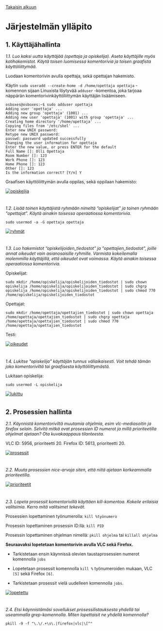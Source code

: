 [Takaisin alkuun](../../../README.md)

# Järjestelmän ylläpito

## 1. Käyttäjähallinta

*1.1. Luo kaksi uutta käyttäjää (opettaja ja opiskelija). Aseta käyttäjille myös kotihakemistot. Käytä toisen luomisessa komentorivia ja toisen graafista käyttöliittymää.*

Luodaan komentorivin avulla opettaja, sekä opettajan hakemisto. 

Käytin `sudo useradd --create-home -d /home/opettaja opettaja` -komennon sijaan Linuxista löytyvää `adduser` -komentoa, joka tarjoaa näppärän komentorivinkäyttöliittymän käyttäjän lisäämiseen.  
  
`osboxes@osboxes:~$ sudo adduser opettaja`      
`Adding user 'opettaja' ...`  
`Adding new group 'opettaja' (1001) ...`  
`Adding new user 'opettaja' (1001) with group 'opettaja' ...`    
`Creating home directory '/home/opettaja' ...`   
`Copying files from '/etc/skel' ...`   
`Enter new UNIX password:`   
`Retype new UNIX password:`   
`passwd: password updated successfully`   
`Changing the user information for opettaja`   
`Enter the new value, or press ENTER for the default`   
	`Full Name []: Olli Opettaja`   
	`Room Number []: 123`   
	`Work Phone []: 123`   
	`Home Phone []: 123`   
	`Other []: 123`   
`Is the information correct? [Y/n] Y`  

Graafisen käyttöliittymän avulla oppilas, sekä oppilaan hakemisto: 

[![opiskelija](https://raw.githubusercontent.com/tuuchen/Linux-E9955-2020/master/src/materiaali/opiskelija.png)](https://raw.githubusercontent.com/tuuchen/Linux-E9955-2020/master/src/materiaali/opiskelija.png)

# 
  
*1.2. Lisää toinen käyttäjistä ryhmään nimeltä “opiskelijat” ja toinen ryhmään "opettajat". Käytä ainakin toisessa operaatiossa komentorivia.*

`sudo usermod -a -G opettaja opettaja`

[![ryhmät](https://raw.githubusercontent.com/tuuchen/Linux-E9955-2020/master/src/materiaali/ryhmät.png)](https://raw.githubusercontent.com/tuuchen/Linux-E9955-2020/master/src/materiaali/ryhmät.png)

# 

*1.3. Luo hakemistot “opiskelijoiden_tiedostot” ja "opettajien_tiedostot", joille annat oikeudet vain asianosaisille ryhmille. Varmista kokeilemalla molemmilla käyttäjillä, että oikeudet ovat voimassa. Käytä ainakin toisessa operaatiossa komentorivia.*

Opiskelijat:

`sudo mkdir /home/opiskelija/opiskelijoiden_tiedostot | sudo chown opiskelija /home/opiskelija/opiskelijoiden_tiedostot | sudo chgrp opiskelija /home/opiskelija/opiskelijoiden_tiedostot | sudo chmod 770 /home/opiskelija/opiskelijoiden_tiedostot`  

Opettajat:

`sudo mkdir /home/opettaja/opettajien_tiedostot | sudo chown opettaja /home/opettaja/opettajien_tiedostot | sudo chgrp opettaja /home/opettaja/opettajien_tiedostot | sudo chmod 770 /home/opettaja/opettajien_tiedostot`  

Testi:

[![oikeudet](https://raw.githubusercontent.com/tuuchen/Linux-E9955-2020/master/src/materiaali/oikeudet.png)](https://raw.githubusercontent.com/tuuchen/Linux-E9955-2020/master/src/materiaali/oikeudet.png)

# 

*1.4. Lukitse "opiskelija" käyttäjän tunnus väliaikaisesti. Voit tehdä tämän joko komentoriviltä tai graafisesta käyttöliittymästä.*

Lukitaan opiskelija: 

`sudo usermod -L opiskelija` 

[![lukittu](https://raw.githubusercontent.com/tuuchen/Linux-E9955-2020/master/src/materiaali/lukittu.png)](https://raw.githubusercontent.com/tuuchen/Linux-E9955-2020/master/src/materiaali/lukittu.png)

# 

## 2. Prosessien hallinta

*2.1. Käynnistä komentoriviltä muutamia ohjelmia, esim vlc-mediasoitin ja firefox selain. Selvitä mitkä ovat prosessien ID numerot ja millä prioriteetilla ohjelmat ajetaan? Ota kuvakaappaus tilanteesta.*  

VLC ID: 5956, prioriteetti 20.
Firefox ID: 5613, prioriteetti 20.

[![prosessit](https://raw.githubusercontent.com/tuuchen/Linux-E9955-2020/master/src/materiaali/prosessit.png)](https://raw.githubusercontent.com/tuuchen/Linux-E9955-2020/master/src/materiaali/prosessit.png)

# 

*2.2. Muuta prosessien nice-arvoja siten, että niitä ajetaan korkeammalla prioriteetilla.*  

[![prioriteetit](https://raw.githubusercontent.com/tuuchen/Linux-E9955-2020/master/src/materiaali/prioriteetit.png)](https://raw.githubusercontent.com/tuuchen/Linux-E9955-2020/master/src/materiaali/prioriteetit.png)

# 

*2.3. Lopeta prosessit komentorivillä käyttäen kill-komentoa. Kokeile erilaisia valitsimia. Kerro mitä valitsimet tekevät.* 

Prosessien lopettaminen työnumerolla: `kill %työnumero` 

Prosessin lopettaminen prosessin ID:llä: `kill PID` 

Prosessin lopettaminen ohjelman nimellä: `pkill ohjelma` tai `killall ohjelma`

**Seuraavaksi lopetetaan komentorivin avulla VLC sekä Firefox.**

- Tarkistetaan ensin käynnissä olevien taustaprosessien numerot komennolla `jobs`

- Lopetetaan prosessit komennolla `kill %` työnumeroiden mukaan, VLC `[5]` sekä Firefox `[6]`.

- Tarkistetaan prosessit vielä uudelleen komennolla `jobs`. 

[![lopetettu](https://raw.githubusercontent.com/tuuchen/Linux-E9955-2020/master/src/materiaali/lopetettu.png)](https://raw.githubusercontent.com/tuuchen/Linux-E9955-2020/master/src/materiaali/lopetettu.png)

# 

*2.4. Etsi käynnistämäsi sovellukset prosessilistauksesta yhdellä tai useammalla grep-komennolla. Miten lopettaisit ne yhdellä komennolla?* 

`pkill -9 -f "\.\/.+\s\.|firefox|vlc|\[^"`


